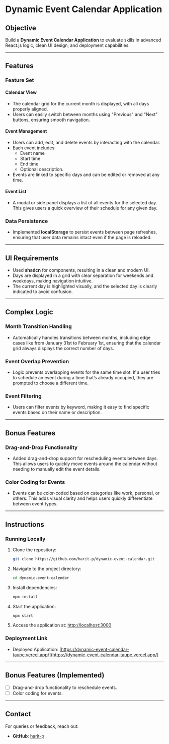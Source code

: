 # Dynamic Event Calendar Application

## Objective

Build a **Dynamic Event Calendar Application** to evaluate skills in advanced React.js logic, clean UI design, and deployment capabilities.

---

## Features

### Feature Set

#### Calendar View
- The calendar grid for the current month is displayed, with all days properly aligned.
- Users can easily switch between months using "Previous" and "Next" buttons, ensuring smooth navigation.

#### Event Management
- Users can add, edit, and delete events by interacting with the calendar.
- Each event includes:
  - Event name
  - Start time
  - End time
  - Optional description.
- Events are linked to specific days and can be edited or removed at any time.

#### Event List
- A modal or side panel displays a list of all events for the selected day. This gives users a quick overview of their schedule for any given day.

### Data Persistence
- Implemented **localStorage** to persist events between page refreshes, ensuring that user data remains intact even if the page is reloaded.

---

## UI Requirements

- Used **shadcn** for components, resulting in a clean and modern UI.
- Days are displayed in a grid with clear separation for weekends and weekdays, making navigation intuitive.
- The current day is highlighted visually, and the selected day is clearly indicated to avoid confusion.

---

## Complex Logic

### Month Transition Handling
- Automatically handles transitions between months, including edge cases like from January 31st to February 1st, ensuring that the calendar grid always displays the correct number of days.

### Event Overlap Prevention
- Logic prevents overlapping events for the same time slot. If a user tries to schedule an event during a time that’s already occupied, they are prompted to choose a different time.

### Event Filtering
- Users can filter events by keyword, making it easy to find specific events based on their name or description.

---

## Bonus Features

### Drag-and-Drop Functionality
- Added drag-and-drop support for rescheduling events between days. This allows users to quickly move events around the calendar without needing to manually edit the event details.

### Color Coding for Events
- Events can be color-coded based on categories like work, personal, or others. This adds visual clarity and helps users quickly differentiate between event types.

---

## Instructions

### Running Locally

1. Clone the repository:
   ```bash
   git clone https://github.com/harit-p/dynamic-event-calendar.git
   ```
2. Navigate to the project directory:
   ```bash
   cd dynamic-event-calendar
   ```
3. Install dependencies:
   ```bash
   npm install
   ```
4. Start the application:
   ```bash
   npm start
   ```
5. Access the application at:
   [http://localhost:3000](http://localhost:3000)

### Deployment Link
- Deployed Application: [https://dynamic-event-calendar-taupe.vercel.app/](https://dynamic-event-calendar-taupe.vercel.app/)

---

## Bonus Features (Implemented)

- [ ] Drag-and-drop functionality to reschedule events.
- [ ] Color coding for events.

---

## Contact

For queries or feedback, reach out:
- **GitHub**: [harit-p](https://github.com/harit-p)